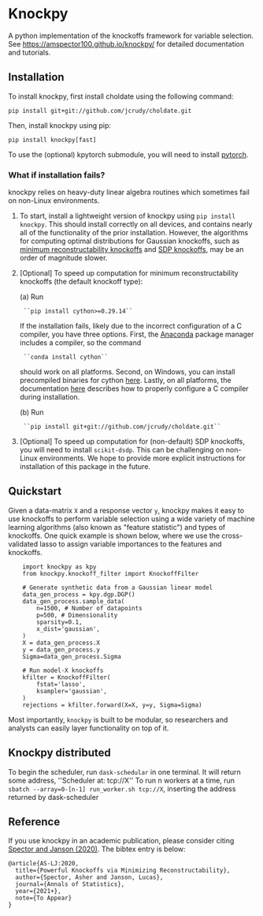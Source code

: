 # Knockpy

A python implementation of the knockoffs framework for variable selection. See https://amspector100.github.io/knockpy/ for detailed documentation and tutorials.

## Installation

To install knockpy, first install choldate using the following command:

``pip install git+git://github.com/jcrudy/choldate.git``

Then, install knockpy using pip:

``pip install knockpy[fast]``

To use the (optional) kpytorch submodule, you will need to install [pytorch](https://pytorch.org/). 

### What if installation fails?

knockpy relies on heavy-duty linear algebra routines which sometimes fail on non-Linux environments. 

1. To start, install a lightweight version of knockpy using
``pip install knockpy``. This should install correctly on all devices, and contains nearly all of the functionality of the prior installation. However, the algorithms for computing optimal distributions for Gaussian knockoffs, such as [minimum reconstructability knockoffs](https://arxiv.org/abs/2011.14625) and [SDP knockoffs](https://arxiv.org/abs/1610.02351), may be an order of magnitude slower.
2. [Optional] To speed up computation for minimum reconstructability knockoffs (the default knockoff type):

    (a) Run

        ``pip install cython>=0.29.14``  

    If the installation fails, likely due to the incorrect configuration of a C compiler, you have three options. First, the [Anaconda](https://docs.anaconda.com/anaconda/user-guide/tasks/install-packages/) package manager includes a compiler, so the command

        ``conda install cython``  

    should work on all platforms. Second, on Windows, you can install precompiled binaries for cython [here](https://www.lfd.uci.edu/~gohlke/pythonlibs/). Lastly, on all platforms, the documentation [here](https://cython.readthedocs.io/en/latest/src/quickstart/install.html) describes how to properly configure a C compiler during installation.
    
    (b) Run

        ``pip install git+git://github.com/jcrudy/choldate.git``

3. [Optional] To speed up computation for (non-default) SDP knockoffs, you will need to install ``scikit-dsdp``. This can be challenging on non-Linux environments. We hope to provide more explicit instructions for installation of this package in the future.
 
## Quickstart

Given a data-matrix `X` and a response vector `y`, knockpy makes it easy to use knockoffs to perform variable selection using a wide variety of machine learning algorithms (also known as "feature statistic") and types of knockoffs. One quick example is shown below, where we use the cross-validated lasso to assign variable importances to the features and knockoffs.  

```
    import knockpy as kpy
    from knockpy.knockoff_filter import KnockoffFilter

    # Generate synthetic data from a Gaussian linear model
    data_gen_process = kpy.dgp.DGP()
    data_gen_process.sample_data(
        n=1500, # Number of datapoints
        p=500, # Dimensionality
        sparsity=0.1,
        x_dist='gaussian',
    )
    X = data_gen_process.X
    y = data_gen_process.y
    Sigma=data_gen_process.Sigma

    # Run model-X knockoffs
    kfilter = KnockoffFilter(
        fstat='lasso',
        ksampler='gaussian',
    )
    rejections = kfilter.forward(X=X, y=y, Sigma=Sigma)
```

Most importantly, ``knockpy`` is built to be modular, so researchers and analysts can easily layer functionality on top of it.

## Knockpy distributed

To begin the scheduler, run `dask-schedular` in one terminal. It will return some address, ''Scheduler at: tcp://X''
To run n workers at a time, run `sbatch --array=0-[n-1] run_worker.sh tcp://X`, inserting the address returned by dask-scheduler

## Reference

If you use knockpy in an academic publication, please consider citing [Spector and Janson (2020)](https://arxiv.org/abs/2011.14625). The bibtex entry is below:

```
@article{AS-LJ:2020,
  title={Powerful Knockoffs via Minimizing Reconstructability},
  author={Spector, Asher and Janson, Lucas},
  journal={Annals of Statistics},
  year={2021+},
  note={To Appear}
}
```
